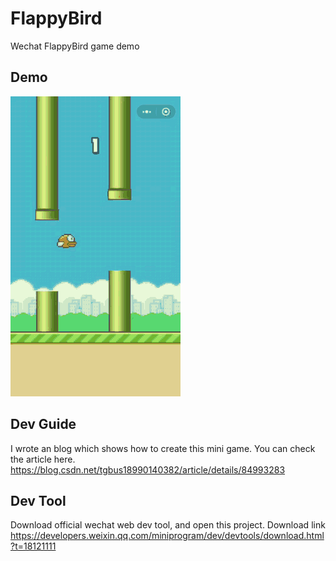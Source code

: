 FlappyBird
==========

Wechat FlappyBird game demo

## Demo

![demo](./flappy_bird.gif)

## Dev Guide

I wrote an blog which shows how to create this mini game. You can check the article here. https://blog.csdn.net/tgbus18990140382/article/details/84993283

## Dev Tool

Download official wechat web dev tool, and open this project. Download link https://developers.weixin.qq.com/miniprogram/dev/devtools/download.html?t=18121111 
